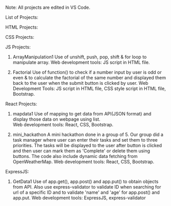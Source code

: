 Note: All projects are edited in VS Code.


List of Projects:


HTML Projects:


CSS Projects:


JS Projects:
1. ArrayManipulation1
Use of unshift, push, pop, shift & for loop to manipulate array.
Web development tools: JS script in HTML file.

2. Factorial
Use of function() to check if a number input by user is odd or even & to calculate the factorial of the same number and displayed them back to the user when the submit button is clicked by user.
Web Development Tools: JS script in HTML file, CSS style script in HTML file, Bootstrap.

React Projects:

1. mapdata1
Use of mapping to get data from API(JSON format) and display those data on webpage using list.  
Web development tools: React, CSS, Bootstrap.

2. mini_hackathon
A mini hackathon done in a group of 5. Our group did a task manager where user can enter their tasks and set them to three priorities. The tasks will be displayed to the user after button is clicked and then user can mark them as 'Complete' or delete them using buttons. The code also include dynamic data fetching from OpenWeatherMap.
Web development tools: React, CSS, Bootstrap.

ExpressJS:

1. GetData1
Use of app.get(), app.post() and app.put() to obtain objects from API. Also use express-validator to validate ID when searching for url of a specific ID and to validate 'name' and 'age' for app.post() and app.put.
Web development tools: ExpressJS, express-validator
